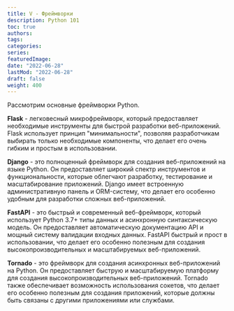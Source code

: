 ```yaml
---
title: V - Фреймворки
description: Python 101
toc: true
authors:
tags:
categories:
series:
featuredImage:
date: "2022-06-28"
lastMod: "2022-06-28"
draft: false
weight: 400
---
```


Рассмотрим основные фреймворки Python.

**Flask** - легковесный микрофреймворк, который предоставляет необходимые инструменты для быстрой разработки веб-приложений. Flask использует принцип "минимальности", позволяя разработчикам выбирать только необходимые компоненты, что делает его очень гибким и простым в использовании.

**Django** - это полноценный фреймворк для создания веб-приложений на языке Python. Он предоставляет широкий спектр инструментов и функциональности, которые облегчают разработку, тестирование и масштабирование приложений. Django имеет встроенную административную панель и ORM-систему, что делает его особенно удобным для разработки сложных веб-приложений.

**FastAPI** - это быстрый и современный веб-фреймворк, который использует Python 3.7+ типы данных и асинхронную синтаксическую модель. Он предоставляет автоматическую документацию API и мощный систему валидации входных данных. FastAPI быстрый и прост в использовании, что делает его особенно полезным для создания высокопроизводительных и масштабируемых веб-приложений.

**Tornado** - это фреймворк для создания асинхронных веб-приложений на Python. Он предоставляет быструю и масштабируемую платформу для создания высокопроизводительных веб-приложений. Tornado также обеспечивает возможность использования сокетов, что делает его особенно полезным для создания приложений, которые должны быть связаны с другими приложениями или службами.
